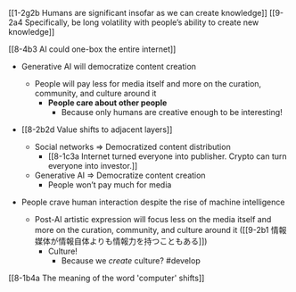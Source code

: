 [[1-2g2b Humans are significant insofar as we can create knowledge]]
	[[9-2a4 Specifically, be long volatility with people’s ability to create new knowledge]]

[[8-4b3 AI could one-box the entire internet]]

- Generative AI will democratize content creation
	- People will pay less for media itself and more on the curation, community, and culture around it
		- **People care about other people**
			- Because only humans are creative enough to be interesting!

- [[8-2b2d Value shifts to adjacent layers]]
	- Social networks ⇒ Democratized content distribution
		- [[8-1c3a Internet turned everyone into publisher. Crypto can turn everyone into investor.]]
	- Generative AI ⇒ Democratize content creation
		- People won’t pay much for media

- People crave human interaction despite the rise of machine intelligence
	- Post-AI artistic expression will focus less on the media itself and more on the curation, community, and culture around it ([[9-2b1 情報媒体が情報自体よりも情報力を持つこともある]])
		- Culture!
			- Because we _create_ culture? #develop 

[[8-1b4a The meaning of the word 'computer' shifts]]